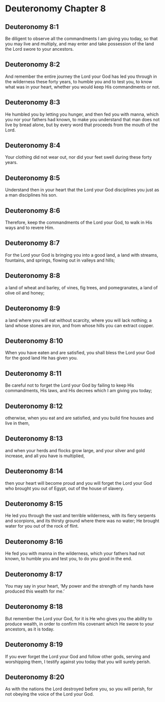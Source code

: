 # Deuteronomy Chapter 8

## Deuteronomy 8:1
Be diligent to observe all the commandments I am giving you today, so that you may live and multiply, and may enter and take possession of the land the Lord swore to your ancestors.

## Deuteronomy 8:2
And remember the entire journey the Lord your God has led you through in the wilderness these forty years, to humble you and to test you, to know what was in your heart, whether you would keep His commandments or not.

## Deuteronomy 8:3
He humbled you by letting you hunger, and then fed you with manna, which you nor your fathers had known, to make you understand that man does not live by bread alone, but by every word that proceeds from the mouth of the Lord.

## Deuteronomy 8:4
Your clothing did not wear out, nor did your feet swell during these forty years.

## Deuteronomy 8:5
Understand then in your heart that the Lord your God disciplines you just as a man disciplines his son.

## Deuteronomy 8:6
Therefore, keep the commandments of the Lord your God, to walk in His ways and to revere Him.

## Deuteronomy 8:7
For the Lord your God is bringing you into a good land, a land with streams, fountains, and springs, flowing out in valleys and hills;

## Deuteronomy 8:8
a land of wheat and barley, of vines, fig trees, and pomegranates, a land of olive oil and honey;

## Deuteronomy 8:9
a land where you will eat without scarcity, where you will lack nothing; a land whose stones are iron, and from whose hills you can extract copper.

## Deuteronomy 8:10
When you have eaten and are satisfied, you shall bless the Lord your God for the good land He has given you.

## Deuteronomy 8:11
Be careful not to forget the Lord your God by failing to keep His commandments, His laws, and His decrees which I am giving you today;

## Deuteronomy 8:12
otherwise, when you eat and are satisfied, and you build fine houses and live in them,

## Deuteronomy 8:13
and when your herds and flocks grow large, and your silver and gold increase, and all you have is multiplied,

## Deuteronomy 8:14
then your heart will become proud and you will forget the Lord your God who brought you out of Egypt, out of the house of slavery.

## Deuteronomy 8:15
He led you through the vast and terrible wilderness, with its fiery serpents and scorpions, and its thirsty ground where there was no water; He brought water for you out of the rock of flint.

## Deuteronomy 8:16
He fed you with manna in the wilderness, which your fathers had not known, to humble you and test you, to do you good in the end.

## Deuteronomy 8:17
You may say in your heart, ‘My power and the strength of my hands have produced this wealth for me.’

## Deuteronomy 8:18
But remember the Lord your God, for it is He who gives you the ability to produce wealth, in order to confirm His covenant which He swore to your ancestors, as it is today.

## Deuteronomy 8:19
If you ever forget the Lord your God and follow other gods, serving and worshipping them, I testify against you today that you will surely perish.

## Deuteronomy 8:20
As with the nations the Lord destroyed before you, so you will perish, for not obeying the voice of the Lord your God.

